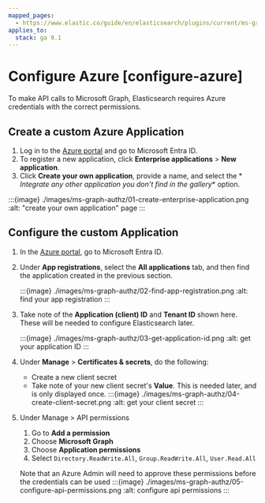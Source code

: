 ```yaml
---
mapped_pages:
  - https://www.elastic.co/guide/en/elasticsearch/plugins/current/ms-graph-authz-configure-azure.html
applies_to:
  stack: ga 9.1
---
```


# Configure Azure [configure-azure]

To make API calls to Microsoft Graph, Elasticsearch requires Azure credentials
with the correct permissions.

## Create a custom Azure Application

1) Log in to the [Azure portal](https://portal.azure.com) and go to Microsoft
   Entra ID.
2) To register a new application, click **Enterprise applications** > **New
   application**.
3) Click **Create your own application**, provide a name, and select the *
   *Integrate any other application you don’t find in the gallery** option.

:::{image} ./images/ms-graph-authz/01-create-enterprise-application.png
:alt: "create your own application" page
:::

## Configure the custom Application

1) In the [Azure portal](https://portal.azure.com), go to Microsoft Entra ID.
2) Under **App registrations**, select the **All applications** tab, and then
   find the application created in the previous section.

   :::{image} ./images/ms-graph-authz/02-find-app-registration.png
   :alt: find your app registration
   :::
3) Take note of the **Application (client) ID** and **Tenant ID** shown here.
   These will be needed to configure Elasticsearch later.

   :::{image} ./images/ms-graph-authz/03-get-application-id.png
   :alt: get your application ID
   :::
4) Under **Manage** > **Certificates & secrets**, do the following:
    - Create a new client secret
    - Take note of your new client secret's **Value**. This is needed later, and
      is only displayed once.
      :::{image} ./images/ms-graph-authz/04-create-client-secret.png
      :alt: get your client secret
      :::
5) Under Manage > API permissions
    1. Go to **Add a permission**
    2. Choose **Microsoft Graph**
    3. Choose **Application permissions**
    4. Select `Directory.ReadWrite.All`, `Group.ReadWrite.All`, `User.Read.All`

   Note that an Azure Admin will need to approve these permissions before the
   credentials can be used
   :::{image} ./images/ms-graph-authz/05-configure-api-permissions.png
   :alt: configure api permissions
   :::
